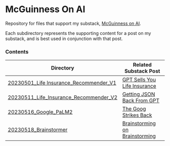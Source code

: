 # McGuinness On AI
Repository for files that support my substack, [McGuinness on AI](https://mcguinnessai.substack.com/about).  

Each subdirectory represents the supporting content for a post on my substack, and is best used in conjunction with that post.



### Contents

| Directory                                                    | Related Substack Post                                        |
| ------------------------------------------------------------ | ------------------------------------------------------------ |
| [20230501_Life Insurance_Recommender_V1](20230501_Life_Insurance_Recommender_V1) | [GPT Sells You Life Insurance](https://mcguinnessai.substack.com/p/gpt-sells-you-life-insurance) |
| [20230511_Life_Insurance_Recommender_V2](20230511_Life_Insurance_Recommender_V2) | [Getting JSON Back From GPT](https://mcguinnessai.substack.com/p/getting-json-back-from-gpt) |
| [20230516_Google_PaLM2](20230516_Google_PaLM2)               | [The Goog Strikes Back](https://mcguinnessai.substack.com/p/the-goog-strikes-back) |
| [20230518_Brainstormer](20230518_Brainstormer)               | [Brainstorming on Brainstorming](https://mcguinnessai.substack.com/p/brainstorming-about-brainstorming) |

